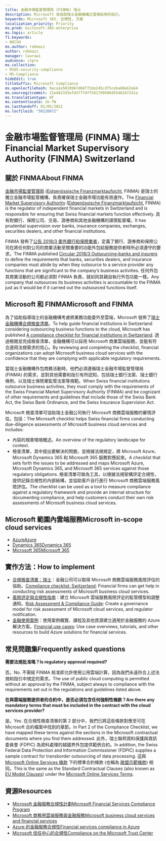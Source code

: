 ```yaml
---
title: 金融市場監督管理局 (FINMA) 瑞士
description: Microsoft 為協助瑞士金融機構之雲端採用的指引。
keywords: Microsoft 365, 合規性, 方案
localization_priority: Priority
ms.prod: microsoft-365-enterprise
ms.topic: article
f1.keywords:
- NOCSH
ms.author: robmazz
author: robmazz
manager: laurawi
audience: itpro
ms.collection:
- M365-security-compliance
- MS-Compliance
hideEdit: true
titleSuffix: Microsoft Compliance
ms.openlocfilehash: 9aca1e5019967db6f73de245cd75ceba88e62e64
ms.sourcegitcommit: 21ed42335efd37774ff5d17d9586d5546147241a
ms.translationtype: HT
ms.contentlocale: zh-TW
ms.lasthandoff: 02/05/2021
ms.locfileid: "50120872"
---
```

# <a name="financial-market-supervisory-authority-finma-switzerland"></a><span data-ttu-id="ea490-104">金融市場監督管理局 (FINMA) 瑞士</span><span class="sxs-lookup"><span data-stu-id="ea490-104">Financial Market Supervisory Authority (FINMA) Switzerland</span></span>

## <a name="about-finma"></a><span data-ttu-id="ea490-105">關於 FINMA</span><span class="sxs-lookup"><span data-stu-id="ea490-105">About FINMA</span></span>

<span data-ttu-id="ea490-106">[金融市場監督管理局](https://www.finma.ch/en) ([Eidgenössische Finanzmarktaufsicht](https://www.finma.ch/de/), FINMA) 是瑞士的獨立金融市場監管機構，負責確保瑞士金融市場功能有效運作。</span><span class="sxs-lookup"><span data-stu-id="ea490-106">The [Financial Market Supervisory Authority](https://www.finma.ch/en) ([Eidgenössische Finanzmarktaufsicht](https://www.finma.ch/de/), FINMA) is the regulator of independent financial markets in Switzerland and is responsible for ensuring that Swiss financial markets function effectively.</span></span> <span data-ttu-id="ea490-107">具有對銀行、保險公司、交易、證券商和其他金融機構的謹慎監督權。</span><span class="sxs-lookup"><span data-stu-id="ea490-107">It has prudential supervision over banks, insurance companies, exchanges, securities dealers, and other financial institutions.</span></span>

<span data-ttu-id="ea490-108">FINMA 發佈了[公告 2018/3 委外銀行和保險業者](https://www.finma.ch/en/~/media/finma/dokumente/rundschreiben-archiv/2018/rs-18-03/finma-rs-2018-03---20170921.pdf?la=en)，定義了銀行、證券商和保險公司在將任何對公司的商業活動至關重要的功能外包給服務提供者時所必須遵守的要求。</span><span class="sxs-lookup"><span data-stu-id="ea490-108">The FINMA published [Circular 2018/3 Outsourcing–banks and insurers](https://www.finma.ch/en/~/media/finma/dokumente/rundschreiben-archiv/2018/rs-18-03/finma-rs-2018-03---20170921.pdf?la=en) to define the requirements that banks, securities dealers, and insurance companies must abide by when they outsource to a service provider any functions that are significant to the company’s business activities.</span></span> <span data-ttu-id="ea490-109">任何外包其商業活動的公司都必須對 FINMA 負責，就如同其親自執行外包功能一樣。</span><span class="sxs-lookup"><span data-stu-id="ea490-109">Any company that outsources its business activities is accountable to the FINMA just as it would be if it carried out the outsourced functions itself.</span></span>

## <a name="microsoft-and-finma"></a><span data-ttu-id="ea490-110">Microsoft 和 FINMA</span><span class="sxs-lookup"><span data-stu-id="ea490-110">Microsoft and FINMA</span></span>

<span data-ttu-id="ea490-111">為了協助指導瑞士的金融機構考慮將業務功能委外至雲端，Microsoft 發佈了[瑞士金融機構合規檢查清單](https://aka.ms/FinServ-Guide-Switzerland)。</span><span class="sxs-lookup"><span data-stu-id="ea490-111">To help guide financial institutions in Switzerland considering outsourcing business functions to the cloud, Microsoft has published [A compliance checklist for financial institutions in Switzerland](https://aka.ms/FinServ-Guide-Switzerland).</span></span> <span data-ttu-id="ea490-112">透過檢閱並完成檢查清單，金融機構可以採用 Microsoft 商業雲端服務，並能有符合適用法規需求的信心。</span><span class="sxs-lookup"><span data-stu-id="ea490-112">By reviewing and completing the checklist, financial organizations can adopt Microsoft business cloud services with the confidence that they are complying with applicable regulatory requirements.</span></span>

<span data-ttu-id="ea490-113">當瑞士金融機構外包商務活動時，他們必須遵循瑞士金融市場監督管理局 (FINMA) 的需求，並對其他需要和指引有所認知，包括瑞士銀行法案、瑞士銀行條例，以及瑞士保險業監管法案等規範。</span><span class="sxs-lookup"><span data-stu-id="ea490-113">When Swiss financial institutions outsource business activities, they must comply with the requirements of the Swiss Financial Market Supervisory Authority (FINMA) and be cognizant of other requirements and guidelines that include those of the Swiss Bank Act, the Swiss Bank Ordinance, and the Swiss Insurance Supervision Act.</span></span>

<span data-ttu-id="ea490-114">Microsoft 檢查清單可協助瑞士金融公司執行 Microsoft 商務雲端服務的審慎評估，包括：</span><span class="sxs-lookup"><span data-stu-id="ea490-114">The Microsoft checklist helps Swiss financial firms conducting due-diligence assessments of Microsoft business cloud services and includes:</span></span>

- <span data-ttu-id="ea490-115">內容的規章環境概述。</span><span class="sxs-lookup"><span data-stu-id="ea490-115">An overview of the regulatory landscape for context.</span></span>
- <span data-ttu-id="ea490-116">檢查清單，其中提出要解決的問題，並根據法規規定，將 Microsoft Azure、Microsoft Dynamics 365 和 Microsoft 365 服務對應起來。</span><span class="sxs-lookup"><span data-stu-id="ea490-116">A checklist that sets forth the issues to be addressed and maps Microsoft Azure, Microsoft Dynamics 365, and Microsoft 365 services against those regulatory obligations.</span></span> <span data-ttu-id="ea490-117">檢查清單可做為工具，以根據法規架構評定合規性，提供記錄合規性的內部結構，並協助客戶自行進行 Microsoft 商務雲端服務風險評估。</span><span class="sxs-lookup"><span data-stu-id="ea490-117">The checklist can be used as a tool to measure compliance against a regulatory framework and provide an internal structure for documenting compliance, and help customers conduct their own risk assessments of Microsoft business cloud services.</span></span>

## <a name="microsoft-in-scope-cloud-services"></a><span data-ttu-id="ea490-118">Microsoft 範圍內雲端服務</span><span class="sxs-lookup"><span data-stu-id="ea490-118">Microsoft in-scope cloud services</span></span>

- [<span data-ttu-id="ea490-119">Azure</span><span class="sxs-lookup"><span data-stu-id="ea490-119">Azure</span></span>](https://aka.ms/AzureCompliance)
- [<span data-ttu-id="ea490-120">Dynamics 365</span><span class="sxs-lookup"><span data-stu-id="ea490-120">Dynamics 365</span></span>](https://aka.ms/d365-compliance-list)
- [<span data-ttu-id="ea490-121">Microsoft 365</span><span class="sxs-lookup"><span data-stu-id="ea490-121">Microsoft 365</span></span>](https://aka.ms/o365-compliance-framework)

## <a name="how-to-implement"></a><span data-ttu-id="ea490-122">實作方法：</span><span class="sxs-lookup"><span data-stu-id="ea490-122">How to implement</span></span>

- <span data-ttu-id="ea490-123">[合規檢查清單：瑞士](https://aka.ms/FinServ-Guide-Switzerland)：金融公司可以取得 Microsoft 商務雲端服務風險評估的協助。</span><span class="sxs-lookup"><span data-stu-id="ea490-123">[Compliance checklist: Switzerland](https://aka.ms/FinServ-Guide-Switzerland): Financial firms can get help in conducting risk assessments of Microsoft business cloud services.</span></span>
- <span data-ttu-id="ea490-124">[風險評定與合規性指南](https://aka.ms/RiskGovernanceGuide)：建立 Microsoft 雲端服務風險評定的監管模型和調整通知。</span><span class="sxs-lookup"><span data-stu-id="ea490-124">[Risk Assessment & Compliance Guide](https://aka.ms/RiskGovernanceGuide): Create a governance model for risk assessment of Microsoft cloud services, and regulator notification.</span></span>
- <span data-ttu-id="ea490-125">[金融使用案例](/azure/industry/financial/)：使用案例概覽、課程及其他資源建立適用於金融服務的 Azure 解決方案。</span><span class="sxs-lookup"><span data-stu-id="ea490-125">[Financial use cases](/azure/industry/financial/): Use case overviews, tutorials, and other resources to build Azure solutions for financial services.</span></span>

## <a name="frequently-asked-questions"></a><span data-ttu-id="ea490-126">常見問題集</span><span class="sxs-lookup"><span data-stu-id="ea490-126">Frequently asked questions</span></span>

<span data-ttu-id="ea490-127">**需要法規批准嗎？**</span><span class="sxs-lookup"><span data-stu-id="ea490-127">**Is regulatory approval required?**</span></span>

<span data-ttu-id="ea490-128">否。</span><span class="sxs-lookup"><span data-stu-id="ea490-128">No.</span></span> <span data-ttu-id="ea490-129">不需經 FINMA 核准即允許使用公用雲端計算，因為我們永遠符合上述法規和指引中規定的需求。</span><span class="sxs-lookup"><span data-stu-id="ea490-129">The use of public cloud computing is permitted without an approval by the FINMA, subject always to compliance with the requirements set out in the regulations and guidelines listed above.</span></span>

<span data-ttu-id="ea490-130">**在與雲端服務提供者的合約中，是否必須包含任何強制性條款？**</span><span class="sxs-lookup"><span data-stu-id="ea490-130">**Are there any mandatory terms that must be included in the contract with the cloud services provider?**</span></span>

<span data-ttu-id="ea490-131">是。</span><span class="sxs-lookup"><span data-stu-id="ea490-131">Yes.</span></span> <span data-ttu-id="ea490-132">在合規性檢查清單的第 2 部分中，我們已將這些條款對應至可在 Microsoft 合約檔案中找到的章節。</span><span class="sxs-lookup"><span data-stu-id="ea490-132">In Part 2 of the Compliance Checklist, we have mapped these terms against the sections in the Microsoft contractual documents where you find them addressed.</span></span> <span data-ttu-id="ea490-133">此外，瑞士聯邦資料保護與資訊委員會 (FDPIC) 為資料處理的越國界外包提供範例合約。</span><span class="sxs-lookup"><span data-stu-id="ea490-133">In addition, the Swiss Federal Data Protection and Information Commissioner (FDPIC) supplies a sample contract for transborder outsourcing of data processing.</span></span> <span data-ttu-id="ea490-134">這與 [Microsoft Online Services 條款](https://aka.ms/Online-Services-Terms) 下的標準合約條款 (也稱為 [歐盟示範條款](offering-EU-Model-Clauses.md)) 相同。</span><span class="sxs-lookup"><span data-stu-id="ea490-134">This is the same as the Standard Contractual Clauses (also known as [EU Model Clauses](offering-EU-Model-Clauses.md)) under the [Microsoft Online Services Terms](https://aka.ms/Online-Services-Terms).</span></span>

## <a name="resources"></a><span data-ttu-id="ea490-135">資源</span><span class="sxs-lookup"><span data-stu-id="ea490-135">Resources</span></span>

- [<span data-ttu-id="ea490-136">Microsoft 金融服務合規性計劃</span><span class="sxs-lookup"><span data-stu-id="ea490-136">Microsoft Financial Services Compliance Program</span></span>](https://aka.ms/FSCP-Print)
- [<span data-ttu-id="ea490-137">Microsoft 商務用雲端服務與金融服務</span><span class="sxs-lookup"><span data-stu-id="ea490-137">Microsoft business cloud services and financial services</span></span>](https://servicetrust.microsoft.com/viewpage/financialservicesoverview)
- [<span data-ttu-id="ea490-138">Azure 的金融服務合規性</span><span class="sxs-lookup"><span data-stu-id="ea490-138">Financial services compliance in Azure</span></span>](https://azure.microsoft.com/resources/videos/azurecon-2015-financial-services-compliance-in-azure/)
- [<span data-ttu-id="ea490-139">Microsoft 信任中心的合規性</span><span class="sxs-lookup"><span data-stu-id="ea490-139">Compliance on the Microsoft Trust Center</span></span>](https://www.microsoft.com/trust-center/compliance/compliance-overview)
